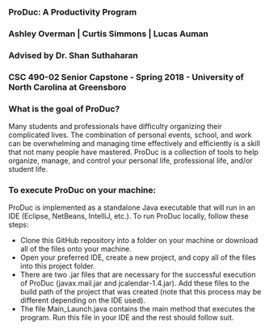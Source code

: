 ### ProDuc: A Productivity Program
### Ashley Overman | Curtis Simmons | Lucas Auman
### Advised by Dr. Shan Suthaharan
### CSC 490-02 Senior Capstone - Spring 2018 - University of North Carolina at Greensboro

### What is the goal of ProDuc?
Many students and professionals have difficulty organizing their complicated lives. The combination of personal events, school, and work can be overwhelming and managing time effectively and efficiently is a skill that not many people have mastered. ProDuc is a collection of tools to help organize, manage, and control your personal life, professional life, and/or student life. 

### To execute ProDuc on your machine:
ProDuc is implemented as a standalone Java executable that will run in an IDE (Eclipse, NetBeans, IntelliJ, etc.). To run ProDuc locally, follow these steps:
- Clone this GitHub repository into a folder on your machine or download all of the files onto your machine.
- Open your preferred IDE, create a new project, and copy all of the files into this project folder.
- There are two .jar files that are necessary for the successful execution of ProDuc (javax.mail.jar and jcalendar-1.4.jar). Add these files to the build path of the project that was created (note that this process may be different depending on the IDE used).
- The file Main_Launch.java contains the main method that executes the program. Run this file in your IDE and the rest should follow suit.
